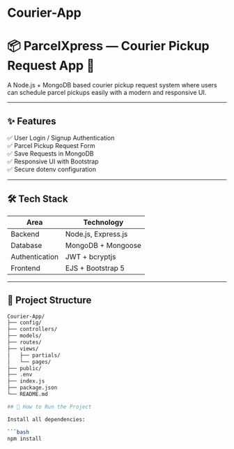 # Courier-App

# 📦 ParcelXpress — Courier Pickup Request App 🚚

A Node.js + MongoDB based courier pickup request system where users can schedule parcel pickups easily with a modern and responsive UI.

---

## ✨ Features

✅ User Login / Signup Authentication  
✅ Parcel Pickup Request Form  
✅ Save Requests in MongoDB   
✅ Responsive UI with Bootstrap  
✅ Secure dotenv configuration  

---

## 🛠️ Tech Stack

| Area | Technology |
|------|------------|
| Backend | Node.js, Express.js |
| Database | MongoDB + Mongoose |
| Authentication | JWT + bcryptjs |
| Frontend | EJS + Bootstrap 5 |

---

## 📁 Project Structure

```bash
Courier-App/
├── config/
├── controllers/
├── models/
├── routes/
├── views/
│   ├── partials/
│   └── pages/
├── public/
├── .env
├── index.js
├── package.json
└── README.md

## 📌 How to Run the Project

Install all dependencies:

```bash
npm install


